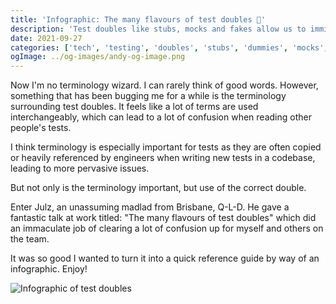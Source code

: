 ```yaml
---
title: 'Infographic: The many flavours of test doubles 🍦'
description: 'Test doubles like stubs, mocks and fakes allow us to immitate or observe code how the code we are testing behaves. However, the terminology is pretty confusing and is often used interchangeably.'
date: 2021-09-27
categories: ['tech', 'testing', 'doubles', 'stubs', 'dummies', 'mocks', 'fakes']
ogImage: ../og-images/andy-og-image.png
---
```


Now I'm no terminology wizard. I can rarely think of good words. However, something that has been bugging me for a while is the terminology surrounding test doubles. It feels like a lot of terms are used interchangeably, which can lead to a lot of confusion when reading other people's tests. 

I think terminology is especially important for tests as they are often copied or heavily referenced by engineers when writing new tests in a codebase, leading to more pervasive issues.

But not only is the terminology important, but use of the correct double.

Enter Julz, an unassuming madlad from Brisbane, Q-L-D. He gave a fantastic talk at work titled: "The many flavours of test doubles" which did an immaculate job of clearing a lot of confusion up for myself and others on the team.

It was so good I wanted to turn it into a quick reference guide by way of an infographic. Enjoy!

![Infographic of test doubles](https://res.cloudinary.com/djq5ic5br/image/upload/v1632739784/The_Many_Flavours_of_Test_Doubles_by20lt.png)